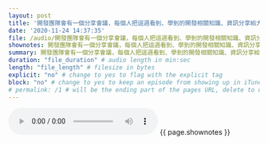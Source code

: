 ```yaml
---
layout: post
title: '開發團隊會有一個分享會議，每個人把這週看到、學到的開發相關知識、資訊分享給大家' # quotes allow forbidden characters like the colon
date: '2020-11-24 14:37:35'
file: /audio/開發團隊會有一個分享會議，每個人把這週看到、學到的開發相關知識、資訊分享給大家.mp3
shownotes: 開發團隊會有一個分享會議，每個人把這週看到、學到的開發相關知識、資訊分享給大家
summary: 開發團隊會有一個分享會議，每個人把這週看到、學到的開發相關知識、資訊分享給大家
duration: "file_duration" # audio length in min:sec
length: "file_length" # filesize in bytes
explicit: "no" # change to yes to flag with the explicit tag
block: "no" # change to yes to keep an episode from showing up in iTunes
# permalink: /1 # will be the ending part of the pages URL, delete to default to the title
---
```


<audio controls>
<source src="{{site.url}}{{site.baseurl}}{{ page.file }}" type="audio/x-mp3">
Your browser does not support the audio element.
</audio>
{{ page.shownotes }}
